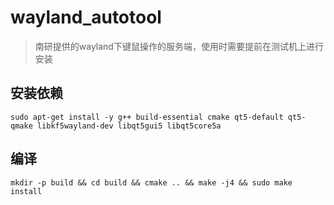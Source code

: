 # wayland_autotool
> 南研提供的wayland下键鼠操作的服务端，使用时需要提前在测试机上进行安装
## 安装依赖
```shell
sudo apt-get install -y g++ build-essential cmake qt5-default qt5-qmake libkf5wayland-dev libqt5gui5 libqt5core5a
```
## 编译
```shell
mkdir -p build && cd build && cmake .. && make -j4 && sudo make install
```
